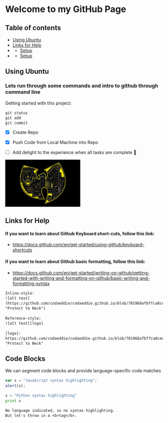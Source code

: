 # Welcome to my GitHub Page


## Table of contents
* [Using Ubuntu](#setup)
* [Links for Help](https://github.com/codaeddie/Getting-started-with-Github/blob/main/README.md#links-for-help)
* * [Setup](#setup)
* * [Setup](#setup)

## Using Ubuntu
### Lets run through some commands and intro to github through command line 

Getting started with this project:
```
git status
git add
git commit
```

- [x] Create Repo 
- [x] Push Code from Local Machine into Repo
- [ ] Add delight to the experience when all tasks are complete :tada:


![alt text](https://github.com/codaeddie/Getting-started-with-Github/blob/9873b1b0c2fcc367419f8c501a19a2ddec5d5c7f/images/wu.png "Protect Ya Neck")

## Links for Help

#### If you want to learn about Github Keyboard short-cuts, follow this link:
- https://docs.github.com/en/get-started/using-github/keyboard-shortcuts
#### If you want to learn about Github basic formatting, follow this link:
- https://docs.github.com/en/get-started/writing-on-github/getting-started-with-writing-and-formatting-on-github/basic-writing-and-formatting-syntax


```
Inline-style: 
![alt text](https://github.com/codaeddie/codaeddie.github.io/blob/701968afbffca8ceedd13bdd1a6987e81734c011/images/wu.png "Protect Ya Neck")

Reference-style: 
![alt text][logo]

[logo]: https://github.com/codaeddie/codaeddie.github.io/blob/701968afbffca8ceedd13bdd1a6987e81734c011/images/wu.png  "Protect Ya Neck"
```
## Code Blocks 
We can segment code blocks and provide language-specific code matches

```javascript
var s = "JavaScript syntax highlighting";
alert(s);
```
 
```python
s = "Python syntax highlighting"
print s
```
 
```
No language indicated, so no syntax highlighting. 
But let's throw in a <b>tag</b>.
```

